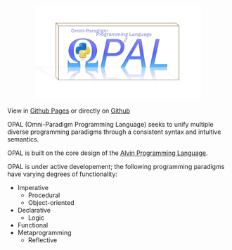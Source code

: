 <p align=center><img src=https://github.com/Antonio-Iijima/OPAL/blob/main/logo.png width=75%></p>

View in [Github Pages](https://antonio-iijima.github.io/OPAL/) or directly on [Github](https://github.com/Antonio-Iijima/OPAL) 

OPAL (Omni-Paradigm Programming Language) seeks to unify multiple diverse programming paradigms through a consistent syntax and intuitive semantics.

OPAL is built on the core design of the [Alvin Programming Language](https://github.com/Antonio-Iijima/alvin).

OPAL is under active developement; the following programming paradigms have varying degrees of functionality:

- Imperative
  - Procedural
  - Object-oriented
- Declarative
  - Logic
- Functional
- Metaprogramming
  - Reflective


